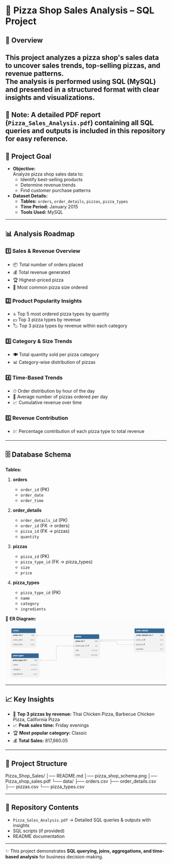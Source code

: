 # 🍕 Pizza Shop Sales Analysis – SQL Project

## 📌 Overview
This project analyzes a pizza shop's sales data to uncover **sales trends, top-selling pizzas, and revenue patterns**.  
The analysis is performed using **SQL (MySQL)** and presented in a structured format with clear insights and visualizations.
---
📄 **Note:** A detailed **PDF report** (`Pizza_Sales_Analysis.pdf`) containing all SQL queries and outputs is included in this repository for easy reference.  
---

## 🎯 Project Goal
- **Objective:**  
  Analyze pizza shop sales data to:
  - Identify best-selling products
  - Determine revenue trends
  - Find customer purchase patterns
- **Dataset Details:**  
  - **Tables:** `orders`, `order_details`, `pizzas`, `pizza_types`
  - **Time Period:** January 2015
  - **Tools Used:** MySQL

---

## 📊 Analysis Roadmap

### 1️⃣ Sales & Revenue Overview
- 📦 Total number of orders placed  
- 💰 Total revenue generated  
- 🏆 Highest-priced pizza  
- 📏 Most common pizza size ordered  

### 2️⃣ Product Popularity Insights
- 🔝 Top 5 most ordered pizza types by quantity  
- 💵 Top 3 pizza types by revenue  
- 🏷 Top 3 pizza types by revenue within each category  

### 3️⃣ Category & Size Trends
- 🍽 Total quantity sold per pizza category  
- 📊 Category-wise distribution of pizzas  

### 4️⃣ Time-Based Trends
- ⏱ Order distribution by hour of the day  
- 📅 Average number of pizzas ordered per day  
- 📈 Cumulative revenue over time  

### 5️⃣ Revenue Contribution
- 💹 Percentage contribution of each pizza type to total revenue  

---

## 🗄 Database Schema
**Tables:**
1. **orders**  
   - `order_id` (PK)  
   - `order_date`  
   - `order_time`  

2. **order_details**  
   - `order_details_id` (PK)  
   - `order_id` (FK → orders)  
   - `pizza_id` (FK → pizzas)  
   - `quantity`  

3. **pizzas**  
   - `pizza_id` (PK)  
   - `pizza_type_id` (FK → pizza_types)  
   - `size`  
   - `price`  

4. **pizza_types**  
   - `pizza_type_id` (PK)  
   - `name`  
   - `category`  
   - `ingredients`  

📌 **ER Diagram:**  
![Database Schema](pizza_shop_schema.png)

---

## 📈 Key Insights
- 🍕 **Top 3 pizzas by revenue:** Thai Chicken Pizza, Barbecue Chicken Pizza, California Pizza  
- 📈 **Peak sales time:** Friday evenings  
- 🏆 **Most popular category:** Classic  
- 💰 **Total Sales:** 817,860.05  

---

## 📂 Project Structure
Pizza_Shop_Sales/
│── README.md
│── pizza_shop_schema.png
│── Pizza_shop_sales.pdf
└── data/
├── orders.csv
├── order_details.csv
├── pizzas.csv
└── pizza_types.csv

---

## 📂 Repository Contents  
- `Pizza_Sales_Analysis.pdf` → Detailed SQL queries & outputs with insights  
- SQL scripts (if provided)  
- README documentation  

---

✨ This project demonstrates **SQL querying, joins, aggregations, and time-based analysis** for business decision-making.  

